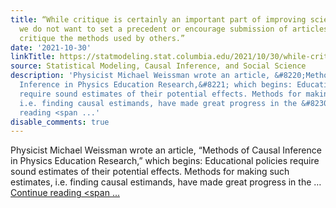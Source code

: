 ```yaml
---
title: “While critique is certainly an important part of improving scientific fields,
  we do not want to set a precedent or encourage submission of articles that only
  critique the methods used by others.”
date: '2021-10-30'
linkTitle: https://statmodeling.stat.columbia.edu/2021/10/30/while-critique-is-certainly-an-important-part-of-improving-scientific-fields-we-do-not-want-to-set-a-precedent-or-encourage-submission-of-articles-that-only-critique-the-methods-used-by-others/
source: Statistical Modeling, Causal Inference, and Social Science
description: 'Physicist Michael Weissman wrote an article, &#8220;Methods of Causal
  Inference in Physics Education Research,&#8221; which begins: Educational policies
  require sound estimates of their potential effects. Methods for making such estimates,
  i.e. finding causal estimands, have made great progress in the &#8230; <a href="https://statmodeling.stat.columbia.edu/2021/10/30/while-critique-is-certainly-an-important-part-of-improving-scientific-fields-we-do-not-want-to-set-a-precedent-or-encourage-submission-of-articles-that-only-critique-the-methods-used-by-others/">Continue
  reading <span ...'
disable_comments: true
---
```

Physicist Michael Weissman wrote an article, &#8220;Methods of Causal Inference in Physics Education Research,&#8221; which begins: Educational policies require sound estimates of their potential effects. Methods for making such estimates, i.e. finding causal estimands, have made great progress in the &#8230; <a href="https://statmodeling.stat.columbia.edu/2021/10/30/while-critique-is-certainly-an-important-part-of-improving-scientific-fields-we-do-not-want-to-set-a-precedent-or-encourage-submission-of-articles-that-only-critique-the-methods-used-by-others/">Continue reading <span ...